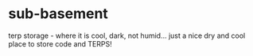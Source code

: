 # sub-basement
terp storage - where it is cool, dark, not humid... just a nice dry and cool place to store code and TERPS!
